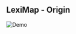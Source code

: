## LexiMap - Origin
![Demo](https://github.com/LinVince/LexiMap/assets/38820721/a3e50e33-78c4-41f9-8014-77603c1435b6)
